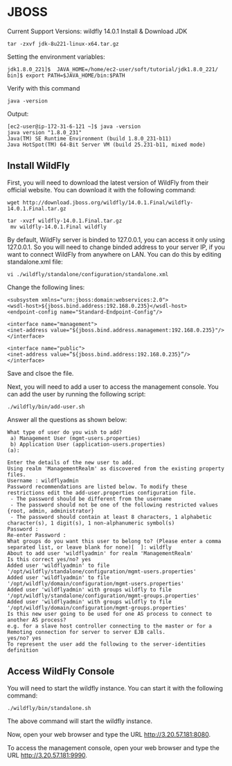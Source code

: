 # JBOSS 

Current Support Versions: wildfly 14.0.1
Install & Download JDK
```
tar -zxvf jdk-8u221-linux-x64.tar.gz
```
Setting the environment variables:
```
jdk1.8.0_221]$  JAVA_HOME=/home/ec2-user/soft/tutorial/jdk1.8.0_221/
bin]$ export PATH=$JAVA_HOME/bin:$PATH
````
Verify with this command
```
java -version 
```
Output:
```
[ec2-user@ip-172-31-6-121 ~]$ java -version
java version "1.8.0_231"
Java(TM) SE Runtime Environment (build 1.8.0_231-b11)
Java HotSpot(TM) 64-Bit Server VM (build 25.231-b11, mixed mode)
```


## Install WildFly

First, you will need to download the latest version of WildFly from their official website. You can download it with the following command:

```wget http://download.jboss.org/wildfly/14.0.1.Final/wildfly-14.0.1.Final.tar.gz```
```
tar -xvzf wildfly-14.0.1.Final.tar.gz
 mv wildfly-14.0.1.Final wildfly
```

By default, WildFly server is binded to 127.0.0.1, you can access it only using 127.0.0.1. So you will need to change binded address to your server IP, if you want to connect WildFly from anywhere on LAN. You can do this by editing standalone.xml file: 
```
vi ./wildfly/standalone/configuration/standalone.xml
```
Change the following lines:
```
<subsystem xmlns="urn:jboss:domain:webservices:2.0">
<wsdl-host>${jboss.bind.address:192.168.0.235}</wsdl-host>
<endpoint-config name="Standard-Endpoint-Config"/>

<interface name="management">
<inet-address value="${jboss.bind.address.management:192.168.0.235}"/>
</interface>

<interface name="public">
<inet-address value=”${jboss.bind.address:192.168.0.235}”/>
</interface>
```
Save and clsoe the file.

Next, you will need to add a user to access the management console. You can add the user by running the following script:
```
./wildfly/bin/add-user.sh
```
Answer all the questions as shown below:
```
What type of user do you wish to add? 
 a) Management User (mgmt-users.properties) 
 b) Application User (application-users.properties)
(a): 

Enter the details of the new user to add.
Using realm 'ManagementRealm' as discovered from the existing property files.
Username : wildflyadmin
Password recommendations are listed below. To modify these restrictions edit the add-user.properties configuration file.
 - The password should be different from the username
 - The password should not be one of the following restricted values {root, admin, administrator}
 - The password should contain at least 8 characters, 1 alphabetic character(s), 1 digit(s), 1 non-alphanumeric symbol(s)
Password : 
Re-enter Password : 
What groups do you want this user to belong to? (Please enter a comma separated list, or leave blank for none)[  ]: wildfly
About to add user 'wildflyadmin' for realm 'ManagementRealm'
Is this correct yes/no? yes
Added user 'wildflyadmin' to file '/opt/wildfly/standalone/configuration/mgmt-users.properties'
Added user 'wildflyadmin' to file '/opt/wildfly/domain/configuration/mgmt-users.properties'
Added user 'wildflyadmin' with groups wildfly to file '/opt/wildfly/standalone/configuration/mgmt-groups.properties'
Added user 'wildflyadmin' with groups wildfly to file '/opt/wildfly/domain/configuration/mgmt-groups.properties'
Is this new user going to be used for one AS process to connect to another AS process? 
e.g. for a slave host controller connecting to the master or for a Remoting connection for server to server EJB calls.
yes/no? yes
To represent the user add the following to the server-identities definition 
```

## Access WildFly Console

You will need to start the wildfly instance. You can start it with the following command:
```
./wildfly/bin/standalone.sh
```
The above command will start the wildfly instance.

Now, open your web browser and type the URL http://3.20.57.181:8080. 

To access the management console, open your web browser and type the URL http://3.20.57.181:9990. 







